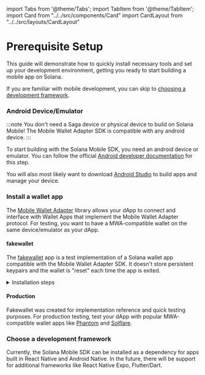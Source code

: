 import Tabs from '@theme/Tabs';
import TabItem from '@theme/TabItem';
import Card from "../../src/components/Card"
import CardLayout from "../../src/layouts/CardLayout"

# Prerequisite Setup

This guide will demonstrate how to quickly install necessary tools and set up your development environment, getting you ready to start
building a mobile app on Solana. 

If you are familiar with mobile development, you can skip to [choosing a development framework](#choose-a-development-framework).

### Android Device/Emulator

:::note
You don't need a Saga device or physical device to build on Solana Mobile! The Mobile Wallet Adapter SDK is compatible with any android device.
:::

To start building with the Solana Mobile SDK, you need an android device or emulator. You can follow the official [Android developer documentation](https://developer.android.com/studio/run/emulator)
for this step.

You will also most likely want to download [Android Studio](https://developer.android.com/studio) to build apps and manage your device.

### Install a wallet app

The [Mobile Wallet Adapter](https://github.com/solana-mobile/mobile-wallet-adapter) library allows your dApp to connect and interface with Wallet Apps that implement the Mobile Wallet Adapter protocol. For testing, you want to have a MWA-compatible wallet on the same device/emulator as your dApp.

#### fakewallet

The [fakewallet](https://github.com/solana-mobile/mobile-wallet-adapter/tree/main/android/fakewallet) app is a test implementation of a Solana wallet app compatible with 
the Mobile Wallet Adapter SDK. It doesn't store persistent keypairs and the wallet is "reset" each time the app is exited.

<details>
<summary>Installation steps</summary>

1. Clone the Mobile Wallet Adapter repo, containing the fakewallet app from the [github repository](https://github.com/solana-mobile/mobile-wallet-adapter)

```
git clone https://github.com/solana-mobile/mobile-wallet-adapter.git
```

2. In Android Studio, `Open project > Navigate to the cloned directory > Select mobile-wallet-adapter/android/build.gradle`

3. After Android Studio finishes loading the project, select `fakewallet` in the build/run configuration dropdown in the top right

4. Make sure you have your created Android emulator or connected your physical device. If not, you can follow setup instructions from the previous section.

5. You should now be able to see the fakewallet app on your Android device.

6. Now you can use the Mobile Wallet Adapter SDK to connect your dApp to the fakewallet app and test your integration.

</details>

#### Production

Fakewallet was created for implementation reference and quick testing purposes. For production testing, test your dApp with popular MWA-compatible wallet apps like [Phantom](https://play.google.com/store/apps/details?id=app.phantom) and [Solflare](https://play.google.com/store/apps/details?id=com.solflare.mobile).

### Choose a development framework

Currently, the Solana Mobile SDK can be installed as a dependency for apps built in React Native and Android Native. In the future, there will be support for additional frameworks like React Native Expo, Flutter/Dart.

<CardLayout>
    <Card
        to="/react-native/quickstart"
        header={{
            label: "React Native Quickstart",
            translateId: "developer-programs",
        }}
        body={{
            label: "Quickly set up a React Native project and start building on Solana Mobile with our Javascript SDKs.",
            translateId: "learn-programs",
        }}
        iconPath="img/react-native-96.svg"
    />
    <Card
        to="/android-native/quickstart"
        header={{
            label: "Android Quickstart",
            translateId: "development-setup",
        }}
        body={{
            label: "Quickly set up an Android project and start building on Solana Mobile with our Android SDK.",
            translateId: "development-setup-body",
        }}
        iconPath="img/android_icon.svg"
    />
</CardLayout>




